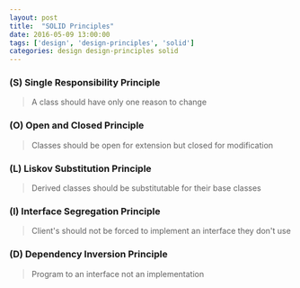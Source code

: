 ```yaml
---
layout: post
title:  "SOLID Principles"
date: 2016-05-09 13:00:00
tags: ['design', 'design-principles', 'solid']
categories: design design-principles solid
---
```


### (S) Single Responsibility Principle
> A class should have only one reason to change

### (O) Open and Closed Principle
> Classes should be open for extension but closed for modification

### (L) Liskov Substitution Principle
> Derived classes should be substitutable for their base classes 

### (I) Interface Segregation Principle
> Client's should not be forced to implement an interface they don't use

### (D) Dependency Inversion Principle
> Program to an interface not an implementation
